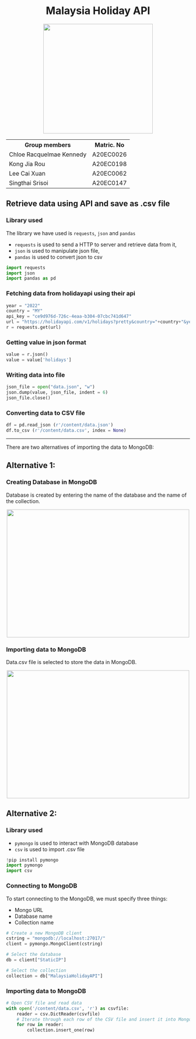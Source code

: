 <h1 align='center'>Malaysia Holiday API</h1>
<div align='center'>
<img width=300 src='https://media.istockphoto.com/id/1199876123/vector/young-woman-running-with-suitcase-and-flight-ticket-female-in-dress-with-luggage-bag.jpg?s=612x612&w=0&k=20&c=lPxzgUB1oZAatnY7YbfH9jWHOpZ9c-QnSvuxHjiKkJQ='>

<table>
  <tr>
   <th>Group members</th>
   <th>Matric. No</th>
  </tr>
  <tr>
   <td>Chloe Racquelmae Kennedy</td>
   <td>A20EC0026</td>
  </tr>
  <tr>
   <td>Kong Jia Rou</td>
   <td>A20EC0198</td>
  </tr>
  <tr>
   <td>Lee Cai Xuan</td>
   <td>A20EC0062</td>
  </tr>
  <tr>
   <td>Singthai Srisoi</td>
   <td>A20EC0147</td>
  </tr>
</table>
</div>

## Retrieve data using API and save as .csv file
### Library used

The library we have used is `requests`, `json` and `pandas`

- `requests` is used to send a HTTP to server and retrieve data from it,
- `json` is used to manipulate json file,
- `pandas` is used to convert json to csv

```python
import requests
import json
import pandas as pd
```

### Fetching data from holidayapi using their api
```python
year = "2022"
country = "MY"
api_key = "ce9d976d-726c-4eaa-b304-07cbc741d647"
url = "https://holidayapi.com/v1/holidays?pretty&country="+country+"&year="+year+"&key="+api_key
r = requests.get(url)
```

### Getting value in json format
```python
value = r.json()
value = value['holidays']
```

### Writing data into file
```python
json_file = open("data.json", "w")
json.dump(value, json_file, indent = 6)  
json_file.close()
```

### Converting data to CSV file
```python
df = pd.read_json (r'/content/data.json')
df.to_csv (r'/content/data.csv', index = None)
```

---
There are two alternatives of importing the data to MongoDB:

## Alternative 1:
### Creating Database in MongoDB
Database is created by entering the name of the database and the name of the collection.

<div align = "center"><img width=500 height=350 src ="https://github.com/drshahizan/special-topic-data-engineering/blob/main/Assignment/API/submission/StaticIP/Create%20database.png"></div>


### Importing data to MongoDB
Data.csv file is selected to store the data in MongoDB.

<div align = "center"><img width=500 height=350 src ="https://github.com/drshahizan/special-topic-data-engineering/blob/main/Assignment/API/submission/StaticIP/Database%20in%20MongoDB.png" ></div>

## Alternative 2:
### Library used
- `pymongo` is used to interact with MongoDB database
- `csv` is used to import .csv file

```python
!pip install pymongo
import pymongo
import csv  
```  

### Connecting to MongoDB
To start connecting to the MongoDB, we must specify three things:
- Mongo URL
- Database name
- Collection name

```python
# Create a new MongoDB client
cstring = "mongodb://localhost:27017/"
client = pymongo.MongoClient(cstring)

# Select the database
db = client["StaticIP"]

# Select the collection
collection = db["MalaysiaHolidayAPI"]
```  

### Importing data to MongoDB
```python
# Open CSV file and read data
with open('/content/data.csv', 'r') as csvfile:
    reader = csv.DictReader(csvfile)
    # Iterate through each row of the CSV file and insert it into MongoDB
    for row in reader:
        collection.insert_one(row)
```
